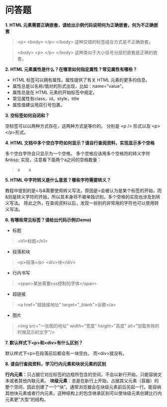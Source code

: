 # 问答题
**1. HTML 元素需要正确嵌套，请给出示例代码说明何为正确嵌套，何为不正确嵌套**
> \<p> \<body> \</p> \</body>
这种交错的标签组合方式是不正确嵌套。

> \<body> \<p> \</p> \</body>
这种类似于大小括号分层的嵌套是正确的嵌套。

**2. HTML 元素属性是什么？在哪里如何指定属性？常见属性有哪些？**

- HTML 标签可以拥有属性。属性提供了有关 HTML 元素的更多的信息。
- 属性总是以名称/值对的形式出现，比如：name="value"。
- 属性总是在 HTML 元素的开始标签中规定。
- 常见属性有class，id，style，title
- 属性值建议用双引号包裹。

**3. 空标签如何自闭和？**

空标签可以以两种方式存在，这两种方式是等价的。
分别是 \<p /> 形式以及 \<p> \</p>形式。


**4. HTML 文档中多个空白字符如何显示？请自行查阅资料，实现显示多个空格**

多个空白字符会只显示为一个空格。
多个空格应该用多个空格符的转义字符 \&nbsp; 实现，注意看下面两个a之间的空格数量：
> a&nbsp;&nbsp;&nbsp;&nbsp;&nbsp;&nbsp;&nbsp;a

**5. HTML 中字符转义是什么意思？哪些字符需要转义？**

教程中提到的是<与&需要使用转义写法，原因是<会被认为是某个标签的开始，而&则是转义字符的开始，所以其本身将不被单独识别。多个空格的实现也涉及到转义写法。
除此之外，在查阅资料以后，发现一些别的非常用的字符也可以使用转义写法。

**6. 有哪些常见标签？请给出代码示例(Demo)**
- 标题
> \<h1>标题\</h1>

- 段落和块
> \<p>段落\</p>
> \<div>块\</div>

- 行内书写
> \<span>某些需要css控制的字体\</span>

- 超链接
> \<a href="超链接地址" target="_blank">谷歌\</a>

- 图片
> \<img src="一张图的地址" width="宽度" height="高度" alt="加载失败的时候显示的文字"/>

**7. 默认样式下\<p>和\<div>有什么区别？**

默认样式下\<p>在段落前后都会有一块空白。
而\<div>就没有。

**8. 请自行查阅资料，学习行内元素和块状元素的区别**

**行内元素**：只占据它对应标签的边框所包含的空间，不会以新行开始，只能容纳文本或者其他内联元素。
**块级元素**：总是在新行上开始，占据其父元素（容器）的整个空间，因此创建了一个“块”。通常浏览器会在块级元素前后另起一行。能容纳其他块元素或者行内元素，这种结构上的包含继承区别可以使块级元素创建比行内元素更”大型“的结构。